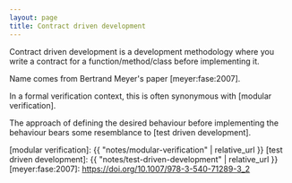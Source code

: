 ```yaml
---
layout: page
title: Contract driven development
---
```


Contract driven development
is a development methodology where you write a contract for a function/method/class
before implementing it.

Name comes from Bertrand Meyer's paper [meyer:fase:2007].

In a formal verification context, this is often synonymous with [modular verification].

The approach of defining the desired behaviour before implementing the
behaviour bears some resemblance to [test driven development].

[modular verification]: {{ "notes/modular-verification" | relative_url }}
[test driven development]: {{ "notes/test-driven-development" | relative_url }}
[meyer:fase:2007]: https://doi.org/10.1007/978-3-540-71289-3_2
